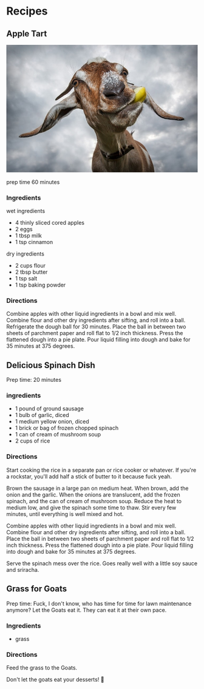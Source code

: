 # Recipes

## Apple Tart
![a picture of a delicious apple tart](images/apple_tart.jpg)

prep time 60 minutes 

### Ingredients

wet ingredients 
- 4 thinly sliced cored apples
- 2 eggs
- 1 tbsp milk 
- 1 tsp cinnamon

dry ingredients 
- 2 cups flour
- 2 tbsp butter
- 1 tsp salt
- 1 tsp baking powder

### Directions

Combine apples with other liquid ingredients in a bowl and mix well. Combine flour and other dry ingredients after sifting, and roll into a ball. Refrigerate the dough ball for 30 minutes. Place the ball in between two sheets of parchment paper and roll flat to 1/2 inch thickness. Press the flattened dough into a pie plate. Pour liquid filling into dough and bake for 35 minutes at 375 degrees.


## Delicious Spinach Dish

Prep time: 20 minutes

### ingredients

- 1 pound of ground sausage
- 1 bulb of garlic, diced
- 1 medium yellow onion, diced
- 1 brick or bag of frozen chopped spinach
- 1 can of cream of mushroom soup
- 2 cups of rice

### Directions

Start cooking the rice in a separate pan or rice cooker or whatever. If you're a rockstar, you'll add half a stick of butter to it because fuck yeah.

Brown the sausage in a large pan on medium heat. When brown, add the onion and the garlic. When the onions are translucent, add the frozen spinach, and the can of cream of mushroom soup. Reduce the heat to medium low, and give the spinach some time to thaw. Stir every few minutes, until everything is well mixed and hot.


Combine apples with other liquid ingredients in a bowl and mix well. Combine flour and other dry ingredients after sifting, and roll into a ball. Place the ball in between two sheets of parchment paper and roll flat to 1/2 inch thickness. Press the flattened dough into a pie plate. Pour liquid filling into dough and bake for 35 minutes at 375 degrees. 



Serve the spinach mess over the rice. Goes really well with a little soy sauce and sriracha.


## Grass for Goats

Prep time: Fuck, I don't know, who has time for time for lawn maintenance anymore? Let the Goats eat it. They can eat it at their own pace.

### Ingredients

- grass

### Directions

Feed the grass to the Goats.

Don't let the goats eat your desserts! 🐐
